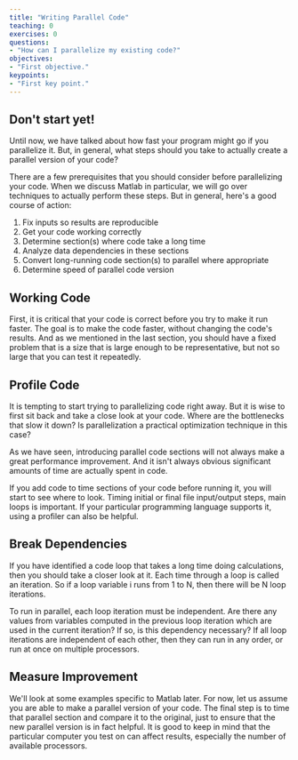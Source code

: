 ```yaml
---
title: "Writing Parallel Code"
teaching: 0
exercises: 0
questions:
- "How can I parallelize my existing code?"
objectives:
- "First objective."
keypoints:
- "First key point."
---
```


## Don't start yet! ##

Until now, we have talked about how fast your program might go if you parallelize it. But, in general, what steps should you take to actually create a parallel version of your code?

There are a few prerequisites that you should consider before parallelizing your code.  When we discuss Matlab in particular, we will go over techniques to actually perform these steps.  But in general, here's a good course of action:

 1. Fix inputs so results are reproducible
 1. Get your code working correctly
 1. Determine section(s) where code take a long time
 1. Analyze data dependencies in these sections
 1. Convert long-running code section(s) to parallel where appropriate
 1. Determine speed of parallel code version

## Working Code ##

First, it is critical that your code is correct before you try to make it run faster.  The goal is to make the code faster, without changing the code's results.  And as we mentioned in the last section, you should have a fixed problem that is a size that is large enough to be representative, but not so large that you can test it repeatedly.

## Profile Code ##

It is tempting to start trying to parallelizing code right away.  But it is wise to first sit back and take a close look at your code.  Where are the bottlenecks that slow it down?  Is parallelization a practical optimization technique in this case?

As we have seen, introducing parallel code sections will not always make a great performance improvement.  And it isn't always obvious significant amounts of time are actually spent in code.

If you add code to time sections of your code before running it, you will start to see where to look.  Timing initial or final file input/output steps, main loops is important.  If your particular programming language supports it, using a profiler can also be helpful.

## Break Dependencies ##

If you have identified a code loop that takes a long time doing calculations, then you should take a closer look at it.  Each time through a loop is called an iteration.  So if a loop variable i runs from 1 to N, then there will be N loop iterations.

To run in parallel, each loop iteration must be independent.  Are there any values from variables computed in the previous loop iteration which are used in the current iteration?  If so, is this dependency necessary?  If all loop iterations are independent of each other, then they can run in any order, or run at once on multiple processors.

## Measure Improvement ##

We'll look at some examples specific to Matlab later.  For now, let us assume you are able to make a parallel version of your code.  The final step is to time that parallel section and compare it to the original, just to ensure that the new parallel version is in fact helpful.  It is good to keep in mind that the particular computer you test on can affect results, especially the number of available processors.
